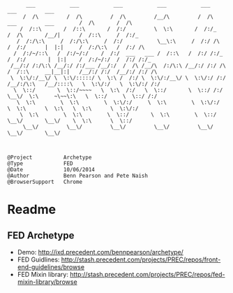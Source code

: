 
          ___           ___           ___           ___           ___                                   ___         ___     
         /  /\         /  /\         /  /\         /__/\         /  /\          ___         ___        /  /\       /  /\    
        /  /::\       /  /::\       /  /:/         \  \:\       /  /:/_        /  /\       /__/|      /  /::\     /  /:/_   
       /  /:/\:\     /  /:/\:\     /  /:/           \__\:\     /  /:/ /\      /  /:/      |  |:|     /  /:/\:\   /  /:/ /\  
      /  /:/~/::\   /  /:/~/:/    /  /:/  ___   ___ /  /::\   /  /:/ /:/_    /  /:/       |  |:|    /  /:/~/:/  /  /:/ /:/_ 
     /__/:/ /:/\:\ /__/:/ /:/___ /__/:/  /  /\ /__/\  /:/\:\ /__/:/ /:/ /\  /  /::\     __|__|:|   /__/:/ /:/  /__/:/ /:/ /\
     \  \:\/:/__\/ \  \:\/:::::/ \  \:\ /  /:/ \  \:\/:/__\/ \  \:\/:/ /:/ /__/:/\:\   /__/::::\   \  \:\/:/   \  \:\/:/ /:/
      \  \::/       \  \::/~~~~   \  \:\  /:/   \  \::/       \  \::/ /:/  \__\/  \:\     ~\~~\:\   \  \::/     \  \::/ /:/ 
       \  \:\        \  \:\        \  \:\/:/     \  \:\        \  \:\/:/        \  \:\      \  \:\   \  \:\      \  \:\/:/  
        \  \:\        \  \:\        \  \::/       \  \:\        \  \::/          \__\/       \__\/    \  \:\      \  \::/   
         \__\/         \__\/         \__\/         \__\/         \__\/                                 \__\/       \__\/    



    @Project          Archetype
    @Type             FED
    @Date             10/06/2014
    @Author           Benn Pearson and Pete Naish
    @BrowserSupport   Chrome


# Readme

## FED Archetype
* Demo: http://ixd.precedent.com/bennpearson/archetype/
* FED Guidlines: http://stash.precedent.com/projects/PREC/repos/front-end-guidelines/browse
* FED Mixin library: http://stash.precedent.com/projects/PREC/repos/fed-mixin-library/browse